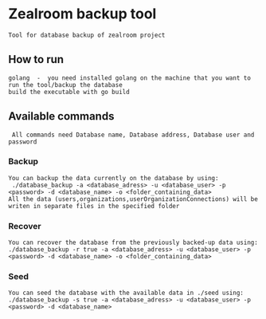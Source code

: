 # Zealroom backup tool
    Tool for database backup of zealroom project

## How to run
    golang  -  you need installed golang on the machine that you want to run the tool/backup the database
    build the executable with go build
    
## Available commands
     All commands need Database name, Database address, Database user and password

### Backup
    You can backup the data currently on the database by using:
     ./database_backup -a <database_adress> -u <database_user> -p <password> -d <database_name> -o <folder_containing_data>
    All the data (users,organizations,userOrganizationConnections) will be writen in separate files in the specified folder

### Recover
    You can recover the database from the previously backed-up data using:
    ./database_backup -r true -a <database_adress> -u <database_user> -p <password> -d <database_name> -o <folder_containing_data>

### Seed
    You can seed the database with the available data in ./seed using:
    ./database_backup -s true -a <database_adress> -u <database_user> -p <password> -d <database_name>
